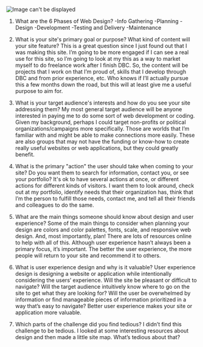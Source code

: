 ![Image can't be displayed](/Site_Map.png)


1.	What are the 6 Phases of Web Design?
-Info Gathering
-Planning
-Design
-Development
-Testing and Delivery
-Maintenance

2.	What is your site's primary goal or purpose? What kind of content will your site feature?
This is a great question since I just found out that I was making this site. I’m going to be more engaged if I can see a real use for this site, so I’m going to look at my this as a way to market myself to do freelance work after I finish DBC. So, the content will be projects that I work on that I’m proud of, skills that I develop through DBC and from prior experience, etc. Who knows if I’ll actually pursue this a few months down the road, but this will at least give me a useful purpose to aim for.

3.	What is your target audience's interests and how do you see your site addressing them?
My most general target audience will be anyone interested in paying me to do some sort of web development or coding. Given my background, perhaps I could target non-profits or political organizations/campaigns more specifically. Those are worlds that I’m familiar with and might be able to make connections more easily. These are also groups that may not have the funding or know-how to create really useful websites or web applications, but they could greatly benefit.

4.	What is the primary "action" the user should take when coming to your site? Do you want them to search for information, contact you, or see your portfolio? It's ok to have several actions at once, or different actions for different kinds of visitors.
I want them to look around, check out at my portfolio, identify needs that their organization has, think that I’m the person to fulfill those needs, contact me, and tell all their friends and colleagues to do the same.

5.	What are the main things someone should know about design and user experience?
Some of the main things to consider when planning your design are colors and color palettes, fonts, scale, and responsive web design. And, most importantly, plan! There are lots of resources online to help with all of this. Although user experience hasn’t always been a primary focus, it’s important. The better the user experience, the more people will return to your site and recommend it to others.

6.	What is user experience design and why is it valuable? 
User experience design is designing a website or application while intentionally considering the users’ experience. Will the site be pleasant or difficult to navigate?  Will the target audience intuitively know where to go on the site to get what they are looking for? Will the user be overwhelmed by information or find manageable pieces of information prioritized in a way that’s easy to navigate? Better user experience makes your site or application more valuable.

7.	Which parts of the challenge did you find tedious?
I didn’t find this challenge to be tedious. I looked at some interesting resources about design and then made a little site map. What’s tedious about that?
